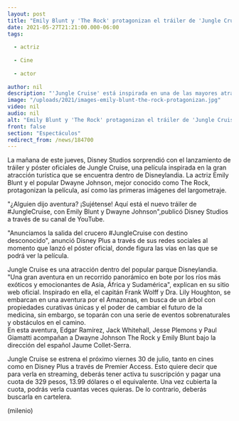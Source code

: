 ```yaml
---
layout: post
title: "Emily Blunt y 'The Rock' protagonizan el tráiler de 'Jungle Cruise', la nueva película de Disney"
date: 2021-05-27T21:21:00.000-06:00
tags:
  
  - actriz
  
  - Cine
  
  - actor
  
author: nil
description: "'Jungle Cruise' está inspirada en una de las mayores atracciones en DIsneylandia, y llegará muy pronto a la pantalla grande. "
image: "/uploads/2021/images-emily-blunt-the-rock-protagonizan.jpg"
video: nil
audio: nil
alt: "Emily Blunt y 'The Rock' protagonizan el tráiler de 'Jungle Cruise', la nueva película de Disney"
front: false
section: "Espectáculos"
redirect_from: /news/184700
---
```


La mañana de este jueves, Disney Studios sorprendió con el lanzamiento de tráiler y póster oficiales de Jungle Cruise, una película inspirada en la gran atracción turística que se encuentra dentro de Disneylandia. La actriz Emily Blunt y el popular Dwayne Johnson, mejor conocido como The Rock, protagonizan la película, así como las primeras imágenes del largometraje. 

"¿Alguien dijo aventura? ¡Sujétense! Aquí está el nuevo tráiler de #JungleCruise, con Emily Blunt y Dwayne Johnson",publicó Disney Studios a través de su canal de YouTube. 

"Anunciamos la salida del crucero #JungleCruise con destino desconocido", anunció Disney Plus a través de sus redes sociales al momento que lanzó el póster oficial, donde figura las vías en las que se podrá ver la película. 

Jungle Cruise es una atracción dentro del popular parque Disneylandia. "Una gran aventura en un recorrido panorámico en bote por los ríos más exóticos y emocionantes de Asia, África y Sudamérica", explican en su sitio web oficial. Inspirado en ella, el capitán Frank Wolff y  Dra. Lily Houghton, se embarcan en una aventura por el Amazonas, en busca de un árbol con propiedades curativas únicas y el poder de cambiar el futuro de la medicina, sin embargo, se toparán con una serie de eventos sobrenaturales y obstáculos en el camino.  
En esta aventura, Edgar Ramírez, Jack Whitehall, Jesse Plemons y Paul Giamatti acompañan a Dwayne Johnson The Rock y Emily Blunt bajo la dirección del español Jaume Collet-Serra. 

Jungle Cruise se estrena el próximo viernes 30 de julio, tanto en cines como en Disney Plus a través de Premier Access. Esto quiere decir que para verla en streaming, deberás tener activa tu suscripción y pagar una cuota de 329 pesos, 13.99 dólares o el equivalente. Una vez cubierta la cuota, podrás verla cuantas veces quieras. De lo contrario, deberás buscarla en cartelera. 

(milenio)